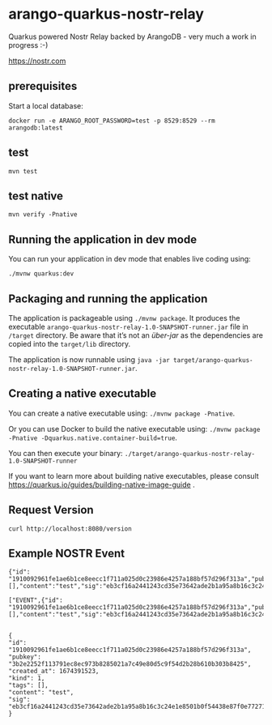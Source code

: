 # arango-quarkus-nostr-relay

Quarkus powered Nostr Relay backed by ArangoDB - very much a work in progress :-)

https://nostr.com

## prerequisites

Start a local database:

```shell script
docker run -e ARANGO_ROOT_PASSWORD=test -p 8529:8529 --rm arangodb:latest
``` 

## test

```shell script
mvn test
```

## test native

```shell script
mvn verify -Pnative
```

## Running the application in dev mode

You can run your application in dev mode that enables live coding using:
```
./mvnw quarkus:dev
```

## Packaging and running the application

The application is packageable using `./mvnw package`.
It produces the executable `arango-quarkus-nostr-relay-1.0-SNAPSHOT-runner.jar` file in `/target` directory.
Be aware that it’s not an _über-jar_ as the dependencies are copied into the `target/lib` directory.

The application is now runnable using `java -jar target/arango-quarkus-nostr-relay-1.0-SNAPSHOT-runner.jar`.

## Creating a native executable

You can create a native executable using: `./mvnw package -Pnative`.

Or you can use Docker to build the native executable using: `./mvnw package -Pnative -Dquarkus.native.container-build=true`.

You can then execute your binary: `./target/arango-quarkus-nostr-relay-1.0-SNAPSHOT-runner`

If you want to learn more about building native executables, please consult https://quarkus.io/guides/building-native-image-guide .


## Request Version

```shell script
curl http://localhost:8080/version
```


## Example NOSTR Event


    {"id": "1910092961fe1ae6b1ce8eecc1f711a025d0c23986e4257a188bf57d296f313a","pubkey":"3b2e2252f113791ec8ec973b8285021a7c49e80d5c9f54d2b28b610b303b8425","created_at":1674391523,"kind":1,"tags":[],"content":"test","sig":"eb3cf16a2441243cd35e73642ade2b1a95a8b16c3c24e1e8501b0f54438e87f0e77271d0981ebe977f962794f2cf2291b48c8e4c4dee62909a9980bda7b57b53"}

    ["EVENT",{"id": "1910092961fe1ae6b1ce8eecc1f711a025d0c23986e4257a188bf57d296f313a","pubkey":"3b2e2252f113791ec8ec973b8285021a7c49e80d5c9f54d2b28b610b303b8425","created_at":1674391523,"kind":1,"tags":[],"content":"test","sig":"eb3cf16a2441243cd35e73642ade2b1a95a8b16c3c24e1e8501b0f54438e87f0e77271d0981ebe977f962794f2cf2291b48c8e4c4dee62909a9980bda7b57b53"}]


    {
    "id": "1910092961fe1ae6b1ce8eecc1f711a025d0c23986e4257a188bf57d296f313a",
    "pubkey": "3b2e2252f113791ec8ec973b8285021a7c49e80d5c9f54d2b28b610b303b8425",
    "created_at": 1674391523,
    "kind": 1,
    "tags": [],
    "content": "test",
    "sig": "eb3cf16a2441243cd35e73642ade2b1a95a8b16c3c24e1e8501b0f54438e87f0e77271d0981ebe977f962794f2cf2291b48c8e4c4dee62909a9980bda7b57b53"
    }
